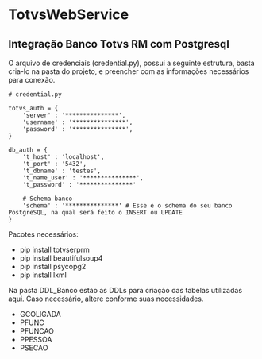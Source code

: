 # TotvsWebService
## Integração Banco Totvs RM com Postgresql

O arquivo de credenciais (credential.py), possui a seguinte estrutura, basta cria-lo na pasta do projeto, e preencher com as informações necessários para conexão.

```
# credential.py

totvs_auth = {
    'server' : '***************',
    'username' : '***************',
    'password' : '***************',
}

db_auth = {
    't_host' : 'localhost',
    't_port' : '5432',
    't_dbname' : 'testes',
    't_name_user' : '***************',
    't_password' : '***************'

    # Schema banco
    'schema' : '***************' # Esse é o schema do seu banco PostgreSQL, na qual será feito o INSERT ou UPDATE
}
```

Pacotes necessários:

* pip install totvserprm
* pip install beautifulsoup4
* pip install psycopg2
* pip install lxml

Na pasta DDL_Banco estão as DDLs para criação das tabelas utilizadas aqui. Caso necessário, altere conforme suas necessidades.

* GCOLIGADA
* PFUNC
* PFUNCAO
* PPESSOA
* PSECAO
